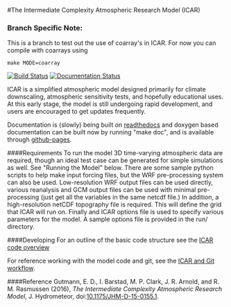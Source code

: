 #The Intermediate Complexity Atmospheric Research Model (ICAR)

### Branch Specific Note:
This is a branch to test out the use of coarray's in ICAR.  For now you can compile with coarrays using 

    make MODE=coarray

[![Build Status](https://travis-ci.org/NCAR/icar.svg)](https://travis-ci.org/NCAR/icar)
[![Documentation Status](https://readthedocs.org/projects/icar/badge/)](http://icar.readthedocs.org/en/develop/)

ICAR is a simplified atmospheric model designed primarily for climate downscaling, atmospheric sensitivity tests, and hopefully educational uses. At this early stage, the model is still undergoing rapid development, and users are encouraged to get updates frequently. 

Documentation is (slowly) being built on [readthedocs](http://icar.readthedocs.org/en/develop/) and doxygen based documentation can be built now by running "make doc", and is available through [github-pages](http://NCAR.github.io/icar). 

####Requirements
To run the model 3D time-varying atmospheric data are required, though an ideal test case can be generated for simple simulations as well.  See "Running the Model" below. There are some sample python scripts to help make input forcing files, but the WRF pre-processing system can also be used.  Low-resolution WRF output files can be used directly, various reanalysis and GCM output files can be used with minimal pre-processing (just get all the variables in the same netcdf file.)  In addition, a high-resolution netCDF topography file is required.  This will define the grid that ICAR will run on.  Finally and ICAR options file is used to specify various parameters for the model.  A sample options file is provided in the run/ directory. 

####Developing
For an outline of the basic code structure see the [ICAR code overview](docs/icar_code_overview.md)

For reference working with the model code and git, see the [ICAR and Git workflow](docs/howto/icar_and_git_howto.md). 

####Reference
Gutmann, E. D., I. Barstad, M. P. Clark, J. R. Arnold, and R. M. Rasmussen (2016), *The Intermediate Complexity Atmospheric Research Model*, J. Hydrometeor, doi:[10.1175/JHM-D-15-0155.1](http://dx.doi.org/10.1175/JHM-D-15-0155.1).
